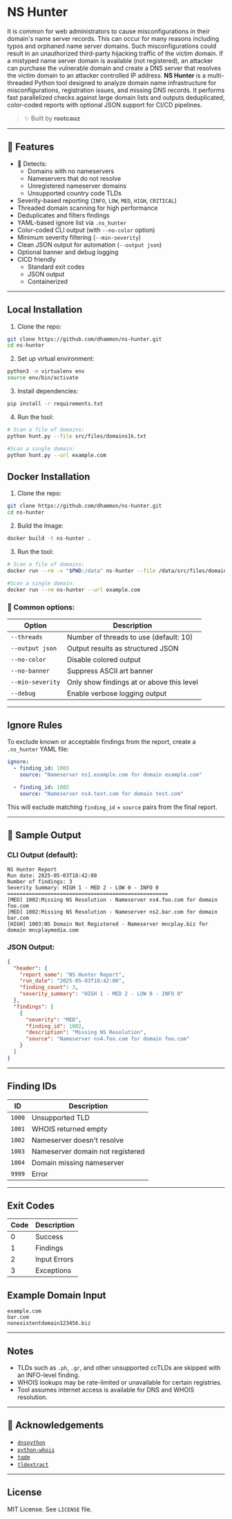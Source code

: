 
# NS Hunter

It is common for web administrators to cause misconfigurations in their domain's name server records.  This can occur for many reasons including typos and orphaned name server domains.  Such misconfigurations could result in an unauthorized third-party hijacking traffic of the victim domain.  If a mistyped name server domain is available (not registered), an attacker can purchase the vulnerable domain and create a DNS server that resolves the victim domain to an attacker controlled IP address.  **NS Hunter** is a multi-threaded Python tool designed to analyze domain name infrastructure for misconfigurations, registration issues, and missing DNS records. It performs fast parallelized checks against large domain lists and outputs deduplicated, color-coded reports with optional JSON support for CI/CD pipelines.

> ✨ Built by **rootcauz**

---

## 🚀 Features

- 🔎 Detects:
  - Domains with no nameservers
  - Nameservers that do not resolve
  - Unregistered nameserver domains
  - Unsupported country code TLDs
- Severity-based reporting (`INFO`, `LOW`, `MED`, `HIGH`, `CRITICAL`)
- Threaded domain scanning for high performance
- Deduplicates and filters findings
- YAML-based ignore list via `.ns_hunter`
- Color-coded CLI output (with `--no-color` option)
- Minimum severity filtering (`--min-severity`)
- Clean JSON output for automation (`--output json`)
- Optional banner and debug logging
- CICD friendly 
  - Standard exit codes
  - JSON output
  - Containerized

---

## Local Installation

1. Clone the repo:

```bash
git clone https://github.com/dhammon/ns-hunter.git
cd ns-hunter
```

2. Set up virtual environment:

```bash
python3 -m virtualenv env
source env/bin/activate
```

3. Install dependencies:

```bash
pip install -r requirements.txt
```

4. Run the tool:

```bash
# Scan a file of domains:
python hunt.py --file src/files/domains1k.txt

#Scan a single domain:
python hunt.py --url example.com
```


## Docker Installation

1. Clone the repo:

```bash
git clone https://github.com/dhammon/ns-hunter.git
cd ns-hunter
```

2. Build the Image:

```bash
docker build -t ns-hunter .
```

3. Run the tool:

```bash
# Scan a file of domains:
docker run --rm -v "$PWD:/data" ns-hunter --file /data/src/files/domains1k.txt

#Scan a single domain:
docker run --rm ns-hunter --url example.com
```


### 🔧 Common options:

| Option | Description |
|--------|-------------|
| `--threads` | Number of threads to use (default: 10) |
| `--output json` | Output results as structured JSON |
| `--no-color` | Disable colored output |
| `--no-banner` | Suppress ASCII art banner |
| `--min-severity` | Only show findings at or above this level |
| `--debug` | Enable verbose logging output |

---

## Ignore Rules

To exclude known or acceptable findings from the report, create a `.ns_hunter` YAML file:

```yaml
ignore:
  - finding_id: 1003
    source: "Nameserver ns1.example.com for domain example.com"

  - finding_id: 1002
    source: "Nameserver ns4.test.com for domain test.com"
```

This will exclude matching `finding_id` + `source` pairs from the final report.

---

## 📑 Sample Output

### CLI Output (default):

```
NS Hunter Report
Run date: 2025-05-03T18:42:00
Number of findings: 3
Severity Summary: HIGH 1 - MED 2 - LOW 0 - INFO 0
====================================================
[MED] 1002:Missing NS Resolution - Nameserver ns4.foo.com for domain foo.com
[MED] 1002:Missing NS Resolution - Nameserver ns2.bar.com for domain bar.com
[HIGH] 1003:NS Domain Not Registered - Nameserver mncplay.biz for domain mncplaymedia.com
```

### JSON Output:

```json
{
  "header": {
    "report_name": "NS Hunter Report",
    "run_date": "2025-05-03T18:42:00",
    "finding_count": 3,
    "severity_summary": "HIGH 1 - MED 2 - LOW 0 - INFO 0"
  },
  "findings": [
    {
      "severity": "MED",
      "finding_id": 1002,
      "description": "Missing NS Resolution",
      "source": "Nameserver ns4.foo.com for domain foo.com"
    }
  ]
}
```

---

## Finding IDs

| ID | Description |
|----|-------------|
| `1000` | Unsupported TLD |
| `1001` | WHOIS returned empty |
| `1002` | Nameserver doesn't resolve |
| `1003` | Nameserver domain not registered |
| `1004` | Domain missing nameserver |
| `9999` | Error |

---

## Exit Codes

| Code | Description |
| ---| ---|
| 0 | Success |
| 1 | Findings |
| 2 | Input Errors |
| 3 | Exceptions |


## Example Domain Input

```text
example.com
bar.com
nonexistentdomain123456.biz
```

---

## Notes

- TLDs such as `.ph`, `.gr`, and other unsupported ccTLDs are skipped with an INFO-level finding.
- WHOIS lookups may be rate-limited or unavailable for certain registries.
- Tool assumes internet access is available for DNS and WHOIS resolution.

---

## 🙏 Acknowledgements

- [`dnspython`](https://www.dnspython.org/)
- [`python-whois`](https://pypi.org/project/python-whois/)
- [`tqdm`](https://tqdm.github.io/)
- [`tldextract`](https://github.com/john-kurkowski/tldextract)

---

## License

MIT License. See `LICENSE` file.